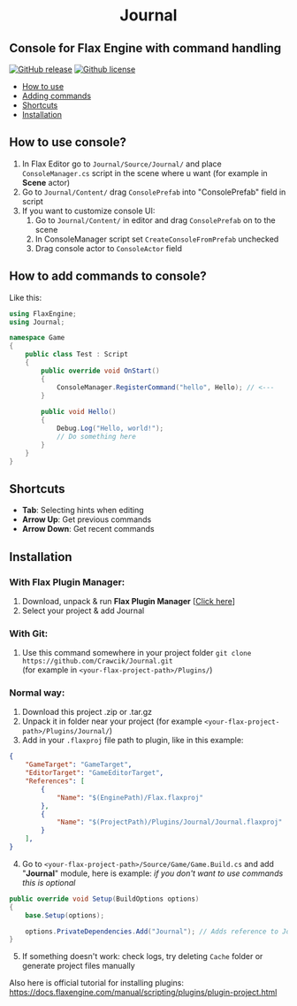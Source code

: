 # <p align="center">Journal</p>
## Console for Flax Engine with command handling
[![GitHub release](https://img.shields.io/github/release/Crawcik/Journal?style=for-the-badge)](https://github.com/Crawcik/Journal/releases)
[![Github license](https://img.shields.io/github/license/Crawcik/Journal?style=for-the-badge)](https://github.com/Crawcik/Journal/blob/master/LICENSE.md)

* [How to use](#how-to-use-console)
* [Adding commands](#how-to-add-commands-to-console)
* [Shortcuts](#shortcuts)
* [Installation](#installation)

## How to use console?
1. In Flax Editor go to `Journal/Source/Journal/` and place `ConsoleManager.cs` script in the scene where u want (for example in **Scene** actor)
2. Go to `Journal/Content/` drag `ConsolePrefab` into "ConsolePrefab" field in script
3. If you want to customize console UI:
   1. Go to `Journal/Content/` in editor and drag `ConsolePrefab` on to the scene
   2. In ConsoleManager script set `CreateConsoleFromPrefab` unchecked
   3. Drag console actor to `ConsoleActor` field
  
## How to add commands to console?
Like this:
```cs
using FlaxEngine;
using Journal;

namespace Game
{
	public class Test : Script 
	{
 		public override void OnStart() 
		{
			ConsoleManager.RegisterCommand("hello", Hello); // <---
		}
  
		public void Hello()
		{
			Debug.Log("Hello, world!");
			// Do something here
		}
	}
}
```
## Shortcuts
- **Tab**: Selecting hints when editing
- **Arrow Up**: Get previous commands
- **Arrow Down**: Get recent commands

## Installation
### With Flax Plugin Manager:
1. Download, unpack & run **Flax Plugin Manager** [[Click here](https://github.com/Crawcik/FlaxPluginManager/releases/latest)]
2. Select your project & add Journal
### With Git:
1. Use this command somewhere in your project folder `git clone https://github.com/Crawcik/Journal.git`<br /> (for example in `<your-flax-project-path>/Plugins/`)

### Normal way:
1. Download this project .zip or .tar.gz
2. Unpack it in folder near your project (for example `<your-flax-project-path>/Plugins/Journal/`)
3. Add in your `.flaxproj` file path to plugin, like in this example:
```json
{
	"GameTarget": "GameTarget",
	"EditorTarget": "GameEditorTarget",
	"References": [
		{
			"Name": "$(EnginePath)/Flax.flaxproj"
		},
		{
			"Name": "$(ProjectPath)/Plugins/Journal/Journal.flaxproj"
		}
	],
}
```
4. Go to `<your-flax-project-path>/Source/Game/Game.Build.cs` and add "**Journal**" module, here is example: *if you don't want to use commands this is optional*
```cs
public override void Setup(BuildOptions options)
{
	base.Setup(options);

	options.PrivateDependencies.Add("Journal"); // Adds reference to Journal types
}
```
5. If something doesn't work: check logs, try deleting `Cache` folder or generate project files manually
  
Also here is official tutorial for installing plugins: https://docs.flaxengine.com/manual/scripting/plugins/plugin-project.html
